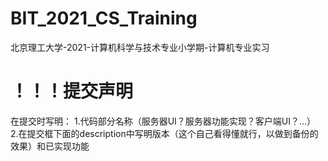 # BIT_2021_CS_Training
北京理工大学-2021-计算机科学与技术专业小学期-计算机专业实习

# ！！！提交声明
在提交时写明：
  1.代码部分名称（服务器UI？服务器功能实现？客户端UI？...）
  2.在提交框下面的description中写明版本（这个自己看得懂就行，以做到备份的效果）和已实现功能
